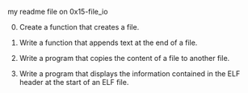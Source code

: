 my readme file on 0x15-file_io

0) Create a function that creates a file.

1) Write a function that appends text at the end of a file.

2) Write a program that copies the content of a file to another file.

4) Write a program that displays the information contained in the ELF header at the start of an ELF file.